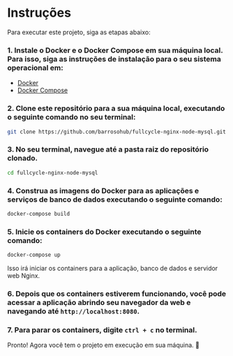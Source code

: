 # Instruções

Para executar este projeto, siga as etapas abaixo:

### 1. Instale o Docker e o Docker Compose em sua máquina local. Para isso, siga as instruções de instalação para o seu sistema operacional em:

- [Docker](https://docs.docker.com/engine/install/)
- [Docker Compose](https://docs.docker.com/compose/install/)

### 2. Clone este repositório para a sua máquina local, executando o seguinte comando no seu terminal:

```bash
git clone https://github.com/barrosohub/fullcycle-nginx-node-mysql.git
```

### 3. No seu terminal, navegue até a pasta raiz do repositório clonado.

```bash	
cd fullcycle-nginx-node-mysql
```

### 4. Construa as imagens do Docker para as aplicações e serviços de banco de dados executando o seguinte comando:

```bash
docker-compose build
```

### 5. Inicie os containers do Docker executando o seguinte comando:

```bash
docker-compose up
```

Isso irá iniciar os containers para a aplicação, banco de dados e servidor web Nginx.

### 6. Depois que os containers estiverem funcionando, você pode acessar a aplicação abrindo seu navegador da web e navegando até `http://localhost:8080`.

### 7. Para parar os containers, digite `ctrl + c` no terminal.

Pronto! Agora você tem o projeto em execução em sua máquina. :tada:
